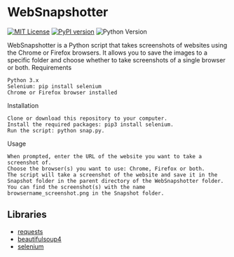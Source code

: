 # WebSnapshotter
[![MIT License](https://img.shields.io/badge/License-MIT-green.svg)](https://choosealicense.com/licenses/mit/)
[![PyPI version](https://badge.fury.io/py/PACKAGE_NAME.svg)](https://badge.fury.io/py/PACKAGE_NAME)
![Python Version](https://img.shields.io/badge/python-3.9%20%7C%203.10-blue)

WebSnapshotter is a Python script that takes screenshots of websites using the Chrome or Firefox browsers. It allows you to save the images to a specific folder and choose whether to take screenshots of a single browser or both.
Requirements

    Python 3.x
    Selenium: pip install selenium
    Chrome or Firefox browser installed

Installation

    Clone or download this repository to your computer.
    Install the required packages: pip3 install selenium.
    Run the script: python snap.py.

Usage

    When prompted, enter the URL of the website you want to take a screenshot of.
    Choose the browser(s) you want to use: Chrome, Firefox or both.
    The script will take a screenshot of the website and save it in the Snapshot folder in the parent directory of the WebSnapshotter folder.
    You can find the screenshot(s) with the name browsername_screenshot.png in the Snapshot folder.

## Libraries

 - [requests](https://pypi.org/project/requests/)
 - [beautifulsoup4](https://pypi.org/project/beautifulsoup4/)
 - [selenium](https://selenium-python.readthedocs.io/)
